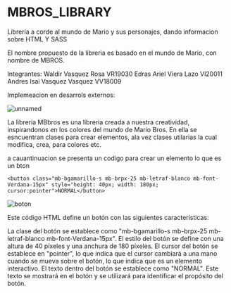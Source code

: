 # MBROS_LIBRARY

Librería a corde al mundo de Mario y sus personajes, dando informacion sobre HTML Y SASS

El nombre propuesto de la libreria es basado en el mundo de Mario, con nombre de MBROS.

Integrantes: 
Waldir Vasquez Rosa  VR19030
Edras Ariel Viera Lazo Vl20011
Andres Isai Vasquez Vasquez VV18009

Implemeacion en desarrols externos:


![unnamed](https://user-images.githubusercontent.com/117502426/233875095-91593f48-7279-44b4-88eb-9982ec818820.png)

 La libreria MBbros es una libreria creada a nuestra creatividad, inspirandonos en los colores del mundo de Mario Bros.
 En ella se esncuentran clases para crear elementos, ala vez clases utilarias la cual modifica, crea, para colores etc.
 
 a cauantinuacion se presenta un codigo para crear un elemento lo que es un bton

```
<button class="mb-bgamarillo-s mb-brpx-25 mb-letraf-blanco mb-font-Verdana-15px" style="height: 40px; width: 180px; cursor:pointer">NORMAL</button> 
```
![boton](https://user-images.githubusercontent.com/117502426/233900338-9dad0e26-a0de-4761-ae67-8cc9aa8ba89c.png)


Este código HTML define un botón con las siguientes características:

La clase del botón se establece como "mb-bgamarillo-s mb-brpx-25 mb-letraf-blanco mb-font-Verdana-15px". 
El estilo del botón se define con una altura de 40 píxeles y una anchura de 180 píxeles.
El cursor del botón se establece en "pointer", lo que indica que el cursor cambiará a una mano cuando se mueva sobre el botón, lo que indica que es un elemento interactivo.
El texto dentro del botón se establece como "NORMAL". Este texto se mostrará en el botón y se utilizará para identificar el propósito del botón.


